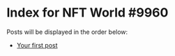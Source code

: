 # Index for NFT World #9960
Posts will be displayed in the order below:

- [Your first post](./001-first.md)

